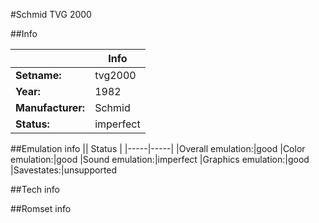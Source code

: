 #Schmid TVG 2000

##Info

||Info|
|-----|-----|
|**Setname:**|tvg2000
|**Year:**|1982
|**Manufacturer:**|Schmid
|**Status:**|imperfect

##Emulation info
|| Status |
|-----|-----|
|Overall emulation:|good
|Color emulation:|good
|Sound emulation:|imperfect
|Graphics emulation:|good
|Savestates:|unsupported

##Tech info

##Romset info

<!--- START OF EDITED COMMENT DO NOT TOUCH TEXT ABOVE-->
